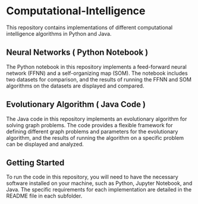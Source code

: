 # Computational-Intelligence
This repository contains implementations of different computational intelligence algorithms in Python and Java.

## Neural Networks ( Python Notebook )
The Python notebook in this repository implements a feed-forward neural network (FFNN) and a self-organizing map (SOM). The notebook includes two datasets for comparison, and the results of running the FFNN and SOM algorithms on the datasets are displayed and compared.

## Evolutionary Algorithm ( Java Code )
The Java code in this repository implements an evolutionary algorithm for solving graph problems. The code provides a flexible framework for defining different graph problems and parameters for the evolutionary algorithm, and the results of running the algorithm on a specific problem can be displayed and analyzed.

## Getting Started
To run the code in this repository, you will need to have the necessary software installed on your machine, such as Python, Jupyter Notebook, and Java. The specific requirements for each implementation are detailed in the README file in each subfolder.
